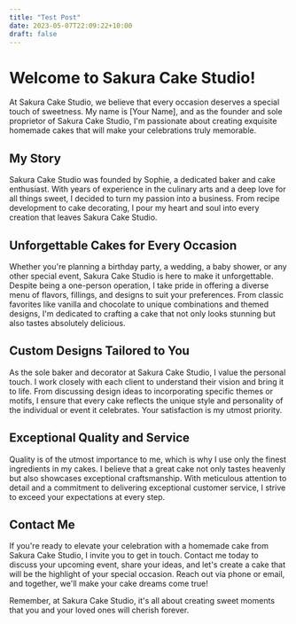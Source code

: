 ```yaml
---
title: "Test Post"
date: 2023-05-07T22:09:22+10:00
draft: false
---
```


# Welcome to Sakura Cake Studio!

At Sakura Cake Studio, we believe that every occasion deserves a special touch of sweetness. My name is [Your Name], and as the founder and sole proprietor of Sakura Cake Studio, I'm passionate about creating exquisite homemade cakes that will make your celebrations truly memorable.

## My Story

Sakura Cake Studio was founded by Sophie, a dedicated baker and cake enthusiast. With years of experience in the culinary arts and a deep love for all things sweet, I decided to turn my passion into a business. From recipe development to cake decorating, I pour my heart and soul into every creation that leaves Sakura Cake Studio.

## Unforgettable Cakes for Every Occasion

Whether you're planning a birthday party, a wedding, a baby shower, or any other special event, Sakura Cake Studio is here to make it unforgettable. Despite being a one-person operation, I take pride in offering a diverse menu of flavors, fillings, and designs to suit your preferences. From classic favorites like vanilla and chocolate to unique combinations and themed designs, I'm dedicated to crafting a cake that not only looks stunning but also tastes absolutely delicious.

## Custom Designs Tailored to You

As the sole baker and decorator at Sakura Cake Studio, I value the personal touch. I work closely with each client to understand their vision and bring it to life. From discussing design ideas to incorporating specific themes or motifs, I ensure that every cake reflects the unique style and personality of the individual or event it celebrates. Your satisfaction is my utmost priority.

## Exceptional Quality and Service

Quality is of the utmost importance to me, which is why I use only the finest ingredients in my cakes. I believe that a great cake not only tastes heavenly but also showcases exceptional craftsmanship. With meticulous attention to detail and a commitment to delivering exceptional customer service, I strive to exceed your expectations at every step.

## Contact Me

If you're ready to elevate your celebration with a homemade cake from Sakura Cake Studio, I invite you to get in touch. Contact me today to discuss your upcoming event, share your ideas, and let's create a cake that will be the highlight of your special occasion. Reach out via phone or email, and together, we'll make your cake dreams come true!

Remember, at Sakura Cake Studio, it's all about creating sweet moments that you and your loved ones will cherish forever.
